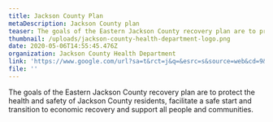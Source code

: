 ```yaml
---
title: Jackson County Plan
metaDescription: Jackson County plan
teaser: The goals of the Eastern Jackson County recovery plan are to protect the health and safety of Jackson County residents, facilitate a safe start and transition to economic recovery and support all people and communities.
thumbnail: /uploads/jackson-county-health-department-logo.png
date: 2020-05-06T14:55:45.476Z
organization: Jackson County Health Department
link: 'https://www.google.com/url?sa=t&rct=j&q=&esrc=s&source=web&cd=9&ved=2ahUKEwiagYW34aTpAhVGgK0KHRhvCU8QFjAIegQIBRAB&url=https%3A%2F%2Fwww.jacksongov.org%2FDocumentCenter%2FView%2F6748%2FRecovery-Plan-Phase-1&usg=AOvVaw2UGjbme8zFx5RLCvNjFKO8'
file: ''
---
```


The goals of the Eastern Jackson County recovery plan are to protect the health and safety of Jackson County residents, facilitate a safe start and transition to economic recovery and support all people and communities.
